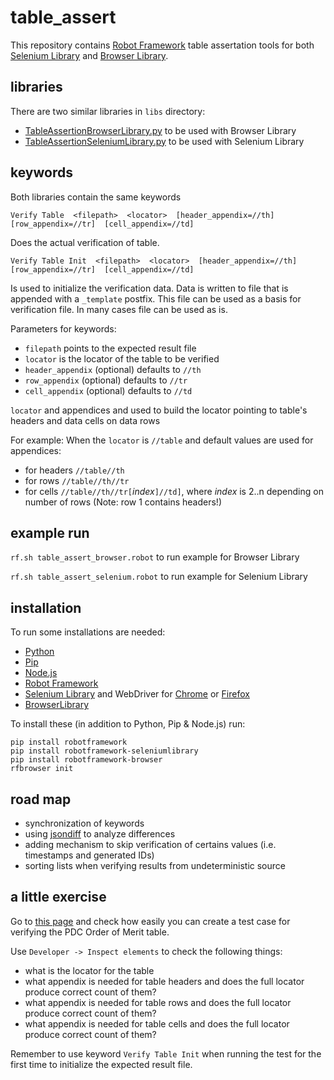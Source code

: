 # table_assert
This repository contains [Robot Framework](https://robotframework.org/) table assertation tools for both [Selenium Library](https://github.com/robotframework/SeleniumLibrary)
and [Browser Library](https://robotframework-browser.org/).

## libraries
There are two similar libraries in `libs` directory:

- [TableAssertionBrowserLibrary.py](https://github.com/HiddenTrail/table_assert/blob/main/libs/TableAssertionBrowserLibrary.py) to be used with Browser Library
- [TableAssertionSeleniumLibrary.py](https://github.com/HiddenTrail/table_assert/blob/main/libs/TableAssertionSeleniumLibrary.py) to be used with Selenium Library

## keywords
Both libraries contain the same keywords

`Verify Table  <filepath>  <locator>  [header_appendix=//th]  [row_appendix=//tr]  [cell_appendix=//td]` 

Does the actual verification of table.

`Verify Table Init  <filepath>  <locator>  [header_appendix=//th]  [row_appendix=//tr]  [cell_appendix=//td]`

Is used to initialize the verification data. Data is written to file that is appended with a `_template` postfix.
This file can be used as a basis for verification file. In many cases file can be used as is.

Parameters for keywords:

- `filepath`  points to the expected result file
- `locator`  is the locator of the table to be verified
-  `header_appendix`  (optional) defaults to `//th`
-  `row_appendix`  (optional) defaults to `//tr`
-  `cell_appendix`  (optional) defaults to `//td`

`locator` and appendices and used to build the locator pointing to table's headers and data cells on data rows

For example:
When the `locator` is `//table` and default values are used for appendices:

- for headers `//table//th`
- for rows `//table//th//tr`
- for cells `//table//th//tr[`*index*`]//td]`, where *index* is 2..n depending on number of rows (Note: row 1 contains headers!)

## example run

`rf.sh table_assert_browser.robot` to run example for Browser Library

`rf.sh table_assert_selenium.robot` to run example for Selenium Library

## installation
To run some installations are needed:
+ [Python](https://www.python.org/)
+ [Pip](https://pip.pypa.io/en/stable/)
+ [Node.js](https://nodejs.org/en)
+ [Robot Framework](https://robotframework.org/)
+ [Selenium Library](https://github.com/robotframework/SeleniumLibrary) and WebDriver for [Chrome](https://chromedriver.chromium.org/downloads) or [Firefox](https://github.com/mozilla/geckodriver/releases)
+ [BrowserLibrary](https://github.com/MarketSquare/robotframework-browser)

To install these (in addition to Python, Pip & Node.js) run:
```
pip install robotframework
pip install robotframework-seleniumlibrary
pip install robotframework-browser
rfbrowser init
```

## road map

- synchronization of keywords
- using [jsondiff](https://github.com/xlwings/jsondiff) to analyze differences
- adding mechanism to skip verification of certains values (i.e. timestamps and generated IDs)
- sorting lists when verifying results from undeterministic source

## a little exercise

Go to [this page](https://www.pdc.tv/order-of-merit/pdc-order-merit) and check how easily you can create a test case for verifying the PDC Order of Merit table.

Use `Developer -> Inspect elements` to check the following things:

- what is the locator for the table
- what appendix is needed for table headers and does the full locator produce correct count of them?
- what appendix is needed for table rows and does the full locator produce correct count of them?
- what appendix is needed for table cells and does the full locator produce correct count of them?

Remember to use keyword `Verify Table Init` when running the test for the first time to initialize the expected result file.
